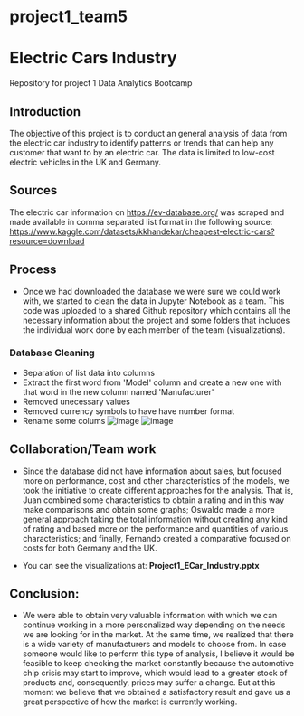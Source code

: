 # project1_team5
# Electric Cars Industry
Repository for project 1 Data Analytics Bootcamp

## Introduction 
The objective of this project is to conduct an general analysis of data from the electric car industry to identify patterns or trends that can help any customer that want to by an electric car. The data is limited to low-cost electric vehicles in the UK and Germany. 

## Sources 

The electric car information on https://ev-database.org/ was scraped and made available in comma separated list format in the following source: https://www.kaggle.com/datasets/kkhandekar/cheapest-electric-cars?resource=download

## Process
- Once we had downloaded the database we were sure we could work with, we started to clean the data in Jupyter Notebook as a team. This code was uploaded to a shared Github repository which contains all the necessary information about the project and some folders that includes the individual work done by each member of the team (visualizations).

### Database Cleaning
- Separation of list data into columns
- Extract the first word from 'Model' column and create a new one with that word in the new column named 'Manufacturer'
- Removed unecessary values
- Removed currency symbols to have have number format
- Rename some colums 
![image](https://github.com/juanreyes97/project1_team5/assets/127918227/4c3d742c-b28f-4454-afd0-320e3e8d9a73)
![image](https://github.com/juanreyes97/project1_team5/assets/127918227/8ef98fda-62f3-46ff-8609-7fceffdedaa6)

## Collaboration/Team work
- Since the database did not have information about sales, but focused more on performance, cost and other characteristics of the models, we took the initiative to create different approaches for the analysis. That is, Juan combined some characteristics to obtain a rating and in this way make comparisons and obtain some graphs; Oswaldo made a more general approach taking the total information without creating any kind of rating and based more on the performance and quantities of various characteristics; and finally, Fernando created a comparative focused on costs for both Germany and the UK. 

- You can see the visualizations at: **Project1_ECar_Industry.pptx**

## Conclusion:
- We were able to obtain very valuable information with which we can continue working in a more personalized way depending on the needs we are looking for in the market. At the same time, we realized that there is a wide variety of manufacturers and models to choose from. In case someone would like to perform this type of analysis, I believe it would be feasible to keep checking the market constantly because the automotive chip crisis may start to improve, which would lead to a greater stock of products and, consequently, prices may suffer a change. But at this moment we believe that we obtained a satisfactory result and gave us a great perspective of how the market is currently working.
